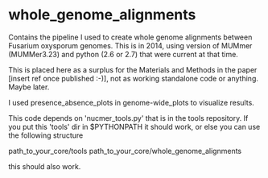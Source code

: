 # whole_genome_alignments

Contains the pipeline I used to create whole genome alignments between Fusarium oxysporum genomes. This is in 2014, using version of MUMmer (MUMMer3.23) and python (2.6 or 2.7) that were current at that time.

This is placed here as a surplus for the Materials and Methods in the paper [insert ref once published :-)], not as working standalone code or anything. Maybe later.

I used presence_absence_plots in genome-wide_plots to visualize results.

This code depends on 'nucmer_tools.py' that is in the tools repository. 
If you put this 'tools' dir in $PYTHONPATH it should work, or else you can use the following structure

path_to_your_core/tools
path_to_your_core/whole_genome_alignments

this should also work.








